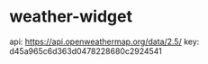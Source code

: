 ﻿# weather-widget
 
api: https://api.openweathermap.org/data/2.5/
key: d45a965c6d363d0478228680c2924541
